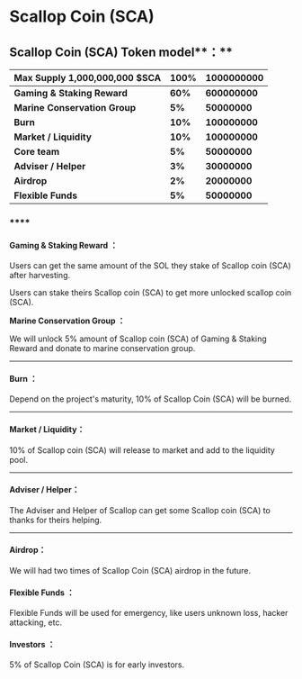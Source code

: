 # Scallop Coin \(SCA\)

## **Scallop Coin \(SCA\)** Token model**：** 

| Max Supply **1,000,000,000 $SCA** | **100%** | **1000000000** |
| :--- | :--- | :--- |
| **Gaming & Staking Reward** | **60%** | **600000000** |
| **Marine Conservation Group** | **5%** | **50000000** |
| **Burn** | **10%** | **100000000** |
| **Market / Liquidity** | **10%** | **100000000** |
| **Core team** | **5%** | **50000000** |
| **Adviser / Helper** | **3%** | **30000000** |
| **Airdrop** | **2%** | **20000000** |
| **Flexible Funds** | **5%** | **50000000** |

### \*\*\*\*

#### **Gaming & Staking Reward ：** 

Users can get the same amount of the SOL they stake of Scallop coin \(SCA\) after harvesting.

Users can stake theirs Scallop coin \(SCA\) to get more unlocked scallop coin \(SCA\).

  
**Marine Conservation Group ：**  


We will unlock 5% amount of Scallop coin \(SCA\) of Gaming & Staking Reward and donate to marine conservation group.  
****

#### **Burn ：** 

Depend on the project's maturity, 10% of Scallop Coin \(SCA\)  will be burned.  
****

#### **Market / Liquidity：** 

10% of Scallop coin \(SCA\) will release to market and add to the liquidity pool.  
****

#### **Adviser / Helper：** 

The Adviser and Helper of Scallop can get some Scallop coin \(SCA\) to thanks for theirs helping.  
****

#### **Airdrop：** 

We will had two times of Scallop Coin \(SCA\) airdrop in the future.



#### Flexible Funds ： 

Flexible Funds will be used for emergency, like users unknown loss, hacker attacking, etc. 

#### 

#### Investors ：

5% of Scallop Coin \(SCA\) is for early investors.

